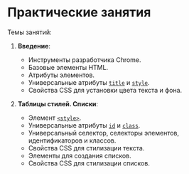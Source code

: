 # Практические занятия

Темы занятий:

1. **Введение**:

    - Инструменты разработчика Chrome.
    - Базовые элементы HTML.
    - Атрибуты элементов.
    - Универсальные атрибуты [`title`](https://webref.ru/html/attr/title) и [`style`](https://webref.ru/html/attr/style).
    - Свойства CSS для установки цвета текста и фона.

2. **Таблицы стилей. Списки**:

    - Элемент [`<style>`](https://webref.ru/html/style).
    - Универсальные атрибуты [`id`](https://webref.ru/html/attr/id) и [`class`](https://webref.ru/html/attr/class).
    - Универсальный селектор, cелекторы элементов, идентификаторов и классов.
    - Свойства CSS для стилизации текста.
    - Элементы для создания списков.
    - Свойства CSS для стилизации списков.